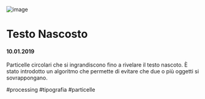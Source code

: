 ![image](https://github.com/KeremTurkyilmaz/TypeMismatchSketches/blob/master/Testo%20Nascosto/image/TestoNascosto.png)

# Testo Nascosto

#### 10.01.2019

Particelle circolari che si ingrandiscono fino a rivelare il testo nascoto. È stato introdotto un algoritmo che permette di evitare che due o più oggetti si sovrappongano.

\#processing \#tipografia \#particelle
